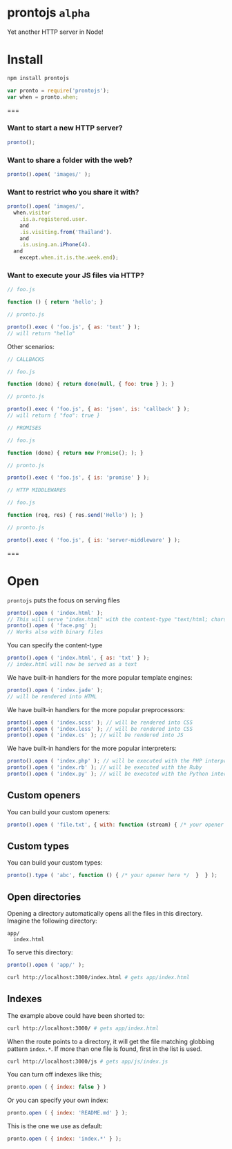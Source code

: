 prontojs `alpha`
========

Yet another HTTP server in Node!

# Install

```bash
npm install prontojs
```

```js
var pronto = require('prontojs');
var when = pronto.when;
```

===

### Want to start a new HTTP server?

```js
pronto();
```

### Want to share a folder with the web?

```js
pronto().open( 'images/' );
```

### Want to restrict who you share it with?

```js
pronto().open( 'images/',
  when.visitor
    .is.a.registered.user.
    and
    .is.visiting.from('Thaïland').
    and
    .is.using.an.iPhone(4).
  and
    except.when.it.is.the.week.end);
```

### Want to execute your JS files via HTTP?

```js
// foo.js

function () { return 'hello'; }

// pronto.js

pronto().exec ( 'foo.js', { as: 'text' } );
// will return "hello"
```

Other scenarios:

```js
// CALLBACKS

// foo.js

function (done) { return done(null, { foo: true } ); }

// pronto.js

pronto().exec ( 'foo.js', { as: 'json', is: 'callback' } );
// will return { "foo": true }

// PROMISES

// foo.js

function (done) { return new Promise(); ); }

// pronto.js

pronto().exec ( 'foo.js', { is: 'promise' } );

// HTTP MIDDLEWARES

// foo.js

function (req, res) { res.send('Hello') ); }

// pronto.js

pronto().exec ( 'foo.js', { is: 'server-middleware' } );
```

===

# Open

`prontojs` puts the focus on serving files

```js
pronto().open ( 'index.html' );
// This will serve "index.html" with the content-type "text/html; charset=utf-8"
pronto().open ( 'face.png' );
// Works also with binary files
```

You can specify the content-type

```js
pronto().open ( 'index.html', { as: 'txt' } );
// index.html will now be served as a text
```

We have built-in handlers for the more popular template engines:

```js
pronto().open ( 'index.jade' );
// will be rendered into HTML
```

We have built-in handlers for the more popular preprocessors:

```js
pronto().open ( 'index.scss' ); // will be rendered into CSS
pronto().open ( 'index.less' ); // will be rendered into CSS
pronto().open ( 'index.cs' ); // will be rendered into JS
```

We have built-in handlers for the more popular interpreters:

```js
pronto().open ( 'index.php' ); // will be executed with the PHP interpreter
pronto().open ( 'index.rb' ); // will be executed with the Ruby
pronto().open ( 'index.py' ); // will be executed with the Python interpreter
```

## Custom openers

You can build your custom openers:

```js
pronto().open ( 'file.txt', { with: function (stream) { /* your opener here */ } } );
```

## Custom types

You can build your custom types:

```js
pronto().type ( 'abc', function () { /* your opener here */  }  } );
```

## Open directories

Opening a directory automatically opens all the files in this directory. Imagine the following directory:

```
app/
  index.html
```

To serve this directory:

```js
pronto().open ( 'app/' );
```

```bash
curl http://localhost:3000/index.html # gets app/index.html
```

## Indexes

The example above could have been shorted to:

```bash
curl http://localhost:3000/ # gets app/index.html
```

When the route points to a directory, it will get the file matching globbing pattern `index.*`. If more than one file is found, first in the list is used.

```bash
curl http://localhost:3000/js # gets app/js/index.js
```

You can turn off indexes like this;

```js
pronto.open ( { index: false } )
```

Or you can specify your own index:

```js
pronto.open ( { index: 'README.md' } );
```

This is the one we use as default:

```js
pronto.open ( { index: 'index.*' } );
```
